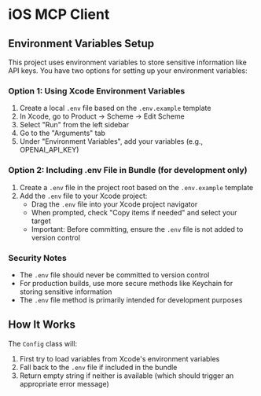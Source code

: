 # iOS MCP Client

## Environment Variables Setup

This project uses environment variables to store sensitive information like API keys. You have two options for setting up your environment variables:

### Option 1: Using Xcode Environment Variables

1. Create a local `.env` file based on the `.env.example` template
2. In Xcode, go to Product → Scheme → Edit Scheme
3. Select "Run" from the left sidebar
4. Go to the "Arguments" tab
5. Under "Environment Variables", add your variables (e.g., OPENAI_API_KEY)

### Option 2: Including .env File in Bundle (for development only)

1. Create a `.env` file in the project root based on the `.env.example` template
2. Add the `.env` file to your Xcode project:
   - Drag the `.env` file into your Xcode project navigator
   - When prompted, check "Copy items if needed" and select your target
   - Important: Before committing, ensure the `.env` file is not added to version control

### Security Notes

- The `.env` file should never be committed to version control
- For production builds, use more secure methods like Keychain for storing sensitive information
- The `.env` file method is primarily intended for development purposes

## How It Works

The `Config` class will:
1. First try to load variables from Xcode's environment variables
2. Fall back to the `.env` file if included in the bundle
3. Return empty string if neither is available (which should trigger an appropriate error message) 